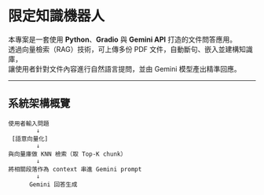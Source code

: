 # 限定知識機器人

本專案是一套使用 **Python**、**Gradio** 與 **Gemini API** 打造的文件問答應用。  
透過向量檢索（RAG）技術，可上傳多份 PDF 文件，自動斷句、嵌入並建構知識庫，  
讓使用者針對文件內容進行自然語言提問，並由 Gemini 模型產出精準回應。

---

## 系統架構概覽

```text
使用者輸入問題
        ↓
 [語意向量化]
        ↓
與向量庫做 KNN 檢索（取 Top-K chunk）
        ↓
將相關段落作為 context 串進 Gemini prompt
        ↓
      Gemini 回答生成

